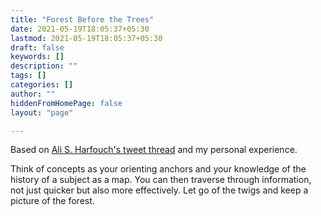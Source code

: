 ```yaml
---
title: "Forest Before the Trees"
date: 2021-05-19T18:05:37+05:30
lastmod: 2021-05-19T18:05:37+05:30
draft: false
keywords: []
description: ""
tags: []
categories: []
author: ""
hiddenFromHomePage: false
layout: "page"

---
```


Based on [Ali S. Harfouch's tweet thread](https://twitter.com/asharfouch/status/1362694314975969281) and my personal experience.

Think of concepts as your orienting anchors and your knowledge of the history of a subject as a map. You can then traverse through information, not just quicker but also more effectively. Let go of the twigs and keep a picture of the forest.

